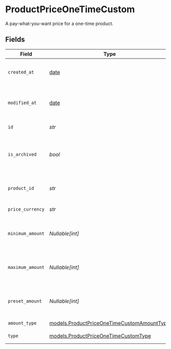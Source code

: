 # ProductPriceOneTimeCustom

A pay-what-you-want price for a one-time product.


## Fields

| Field                                                                                          | Type                                                                                           | Required                                                                                       | Description                                                                                    |
| ---------------------------------------------------------------------------------------------- | ---------------------------------------------------------------------------------------------- | ---------------------------------------------------------------------------------------------- | ---------------------------------------------------------------------------------------------- |
| `created_at`                                                                                   | [date](https://docs.python.org/3/library/datetime.html#date-objects)                           | :heavy_check_mark:                                                                             | Creation timestamp of the object.                                                              |
| `modified_at`                                                                                  | [date](https://docs.python.org/3/library/datetime.html#date-objects)                           | :heavy_check_mark:                                                                             | Last modification timestamp of the object.                                                     |
| `id`                                                                                           | *str*                                                                                          | :heavy_check_mark:                                                                             | The ID of the price.                                                                           |
| `is_archived`                                                                                  | *bool*                                                                                         | :heavy_check_mark:                                                                             | Whether the price is archived and no longer available.                                         |
| `product_id`                                                                                   | *str*                                                                                          | :heavy_check_mark:                                                                             | The ID of the product owning the price.                                                        |
| `price_currency`                                                                               | *str*                                                                                          | :heavy_check_mark:                                                                             | The currency.                                                                                  |
| `minimum_amount`                                                                               | *Nullable[int]*                                                                                | :heavy_check_mark:                                                                             | The minimum amount the customer can pay.                                                       |
| `maximum_amount`                                                                               | *Nullable[int]*                                                                                | :heavy_check_mark:                                                                             | The maximum amount the customer can pay.                                                       |
| `preset_amount`                                                                                | *Nullable[int]*                                                                                | :heavy_check_mark:                                                                             | The initial amount shown to the customer.                                                      |
| `amount_type`                                                                                  | [models.ProductPriceOneTimeCustomAmountType](../models/productpriceonetimecustomamounttype.md) | :heavy_check_mark:                                                                             | N/A                                                                                            |
| `type`                                                                                         | [models.ProductPriceOneTimeCustomType](../models/productpriceonetimecustomtype.md)             | :heavy_check_mark:                                                                             | The type of the price.                                                                         |